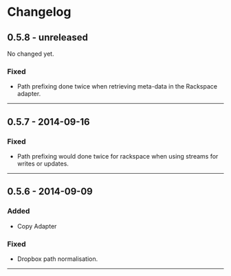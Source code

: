# Changelog

## 0.5.8 - unreleased

No changed yet.

### Fixed

* Path prefixing done twice when retrieving meta-data in the Rackspace adapter.

---

## 0.5.7 - 2014-09-16

### Fixed

* Path prefixing would done twice for rackspace when using streams for writes or updates.

---

## 0.5.6 - 2014-09-09

### Added

- Copy Adapter

### Fixed

- Dropbox path normalisation.

---